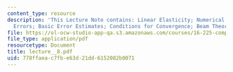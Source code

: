 ```yaml
---
content_type: resource
description: 'This Lecture Note contains: Linear Elasticity; Numerical Integration
  Errors; Basic Error Estimates; Conditions for Convergence; Beam Theory; Patch Test.'
file: https://ol-ocw-studio-app-qa.s3.amazonaws.com/courses/16-225-computational-mechanics-of-materials-fall-2003/778ffaeac7fbe63d21dd6152082b0071_lecture__8.pdf
file_type: application/pdf
resourcetype: Document
title: lecture__8.pdf
uid: 778ffaea-c7fb-e63d-21dd-6152082b0071
---
```

